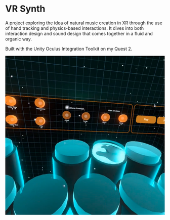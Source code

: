 # VR Synth

A project exploring the idea of natural music creation in XR through the use of hand tracking and physics-based interactions. It dives into both interaction design and sound design that comes together in a fluid and organic way.

Built with the Unity Oculus Integration Toolkit on my Quest 2.

![](Assets/Images/hero.png)



